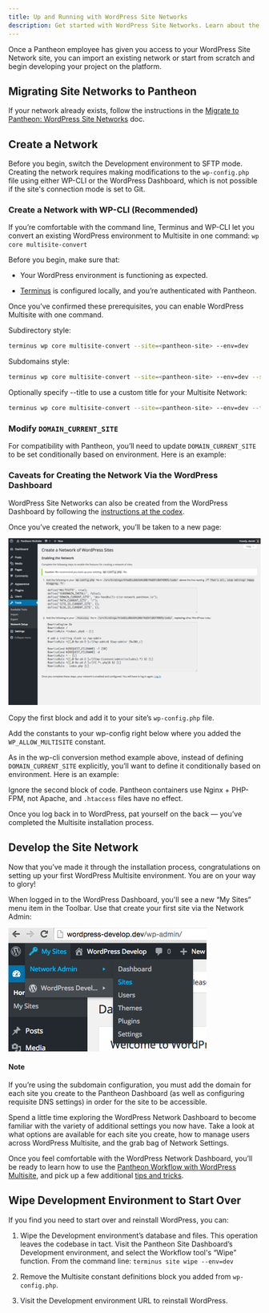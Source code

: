 ```yaml
---
title: Up and Running with WordPress Site Networks
description: Get started with WordPress Site Networks. Learn about the Pantheon WordPress Site Network support, start developing, or import existing networks.
---
```


Once a Pantheon employee has given you access to your WordPress Site Network site, you can import an existing network or start from scratch and begin developing your project on the platform.

## Migrating Site Networks to Pantheon

If your network already exists, follow the instructions in the [Migrate to Pantheon: WordPress Site Networks](/docs/articles/sites/migrate/wordpress-site-networks/) doc.

## Create a Network

Before you begin, switch the Development environment to SFTP mode. Creating the network requires making modifications to the `wp-config.php` file using either WP-CLI or the WordPress Dashboard, which is not possible if the site's connection mode is set to Git.

### Create a Network with WP-CLI (Recommended)

If you’re comfortable with the command line, Terminus and WP-CLI let you convert an existing WordPress environment to Multisite in one command: `wp core multisite-convert`

Before you begin, make sure that:

- Your WordPress environment is functioning as expected.

- [Terminus](/docs/articles/local/cli) is configured locally, and you’re authenticated with Pantheon.

Once you’ve confirmed these prerequisites, you can enable WordPress Multisite with one command.

Subdirectory style:
```bash
terminus wp core multisite-convert --site=<pantheon-site> --env=dev
```

Subdomains style:
```bash
terminus wp core multisite-convert --site=<pantheon-site> --env=dev --subdomains
```

Optionally specify --title to use a custom title for your Multisite Network:

```bash
terminus wp core multisite-convert --site=<pantheon-site> --env=dev --title=”My Awesome Multisite Network”
```
### Modify `DOMAIN_CURRENT_SITE`

For compatibility with Pantheon, you’ll need to update `DOMAIN_CURRENT_SITE` to be set conditionally based on environment. Here is an example:

<script src="https://gist.github.com/danielbachhuber/69c44664d4d63a6e19db.js"></script>

### Caveats for Creating the Network Via the WordPress Dashboard

WordPress Site Networks can also be created from the WordPress Dashboard by following the [instructions at the codex](http://codex.wordpress.org/Create_A_Network).

Once you’ve created the network, you’ll be taken to a new page:

![](/source/docs/assets/images/wp-network-setup.png)

Copy the first block and add it to your site’s `wp-config.php` file.

Add the constants to your wp-config right below where you added the `WP_ALLOW_MULTISITE` constant.

As in the wp-cli conversion method example above, instead of defining `DOMAIN_CURRENT_SITE` explicitly, you’ll want to define it conditionally based on environment. Here is an example:

<script src="https://gist.github.com/danielbachhuber/69c44664d4d63a6e19db.js"></script>

Ignore the second block of code. Pantheon containers use Nginx + PHP-FPM, not Apache, and `.htaccess` files have no effect.

Once you log back in to WordPress, pat yourself on the back — you’ve completed the Multisite installation process.

## Develop the Site Network

Now that you’ve made it through the installation process, congratulations on setting up your first WordPress Multisite environment. You are on your way to glory!

When logged in to the WordPress Dashboard, you'll see a new “My Sites” menu item in the Toolbar. Use that create your first site via the Network Admin:

![](/source/docs/assets/images/wp-network-admin-sites.png)

<div class="alert alert-info" role="alert">
<h4>Note</h4>
If you’re using the subdomain configuration, you must add the domain for each site you create to the Pantheon Dashboard (as well as configuring requisite DNS settings) in order for the site to be accessible. </div>

Spend a little time exploring the WordPress Network Dashboard to become familiar with the variety of additional settings you now have. Take a look at what options are available for each site you create, how to manage users across WordPress Multisite, and the grab bag of Network Settings.

Once you feel comfortable with the WordPress Network Dashboard, you’ll be ready to learn how to use the [Pantheon Workflow with WordPress Multisite](/docs/articles/wordpress/site-networks/managing/), and pick up a few additional [tips and tricks](/docs/articles/wordpress/site-networks/managing#tips-and-tricks/).

## Wipe Development Environment to Start Over

If you find you need to start over and reinstall WordPress, you can:

1. Wipe the Development environment’s database and files. This operation leaves the codebase in tact. Visit the Pantheon Site Dashboard’s Development environment, and select the Workflow tool's “Wipe” function. From the command line: `terminus site wipe --env=dev`

2. Remove the Multisite constant definitions block you added from `wp-config.php`.

3. Visit the Development environment URL to reinstall WordPress.
